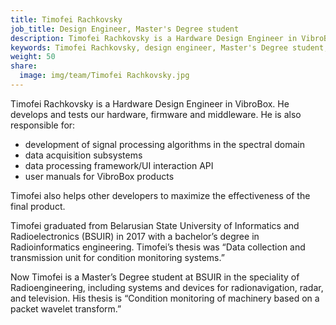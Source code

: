 ```yaml
---
title: Timofei Rachkovsky
job_title: Design Engineer, Master's Degree student
description: Timofei Rachkovsky is a Hardware Design Engineer in VibroBox. He develops and tests our hardware, firmware and middleware. He also develops signal processing algorithms in the spectral domain and data acquisition subsystems.
keywords: Timofei Rachkovsky, design engineer, Master's Degree student, VibroBox, Digital Signal Processing, software testing, hardware testing, firmware, spectral domain, data acquisition
weight: 50
share:
  image: img/team/Timofei Rachkovsky.jpg
---
```

Timofei Rachkovsky is a Hardware Design Engineer in VibroBox. He develops and tests our hardware, firmware and middleware. He is also responsible for:

* development of signal processing algorithms in the spectral domain
* data acquisition subsystems
* data processing framework/UI interaction API
* user manuals for VibroBox products

Timofei also helps other developers to maximize the effectiveness of the final product.

Timofei graduated from Belarusian State University of Informatics and Radioelectronics (BSUIR) in 2017 with a bachelor’s degree in Radioinformatics engineering. Timofei’s thesis was “Data collection and transmission unit for condition monitoring systems.”

Now Timofei is a Master’s Degree student at BSUIR in the speciality of Radioengineering, including systems and devices for radionavigation, radar, and television. His thesis is “Condition monitoring of machinery based on a packet wavelet transform.”
